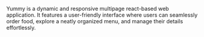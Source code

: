 Yummy is a dynamic and responsive multipage react-based web application. It features a user-friendly interface where users can seamlessly order food, explore a neatly organized menu, and manage their details effortlessly.
